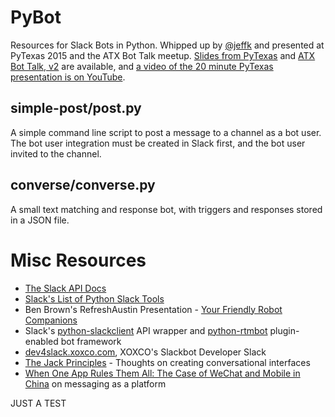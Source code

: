 # PyBot

Resources for Slack Bots in Python. Whipped up by [@jeffk](https://twitter.com/jeffk) and presented at PyTexas 2015 and the ATX Bot Talk meetup. [Slides from PyTexas](http://www.slideshare.net/jeffkramer1/hello-pybot) and [ATX Bot Talk, v2](http://www.slideshare.net/jeffkramer1/atx-bot-talk-hello-pybot) are available, and [a video of the 20 minute PyTexas presentation is on YouTube](https://www.youtube.com/watch?v=7jwwhk5W56A).

## simple-post/post.py

A simple command line script to post a message to a channel as a bot user. The bot user integration must be created in Slack first, and the bot user invited to the channel.

## converse/converse.py

A small text matching and response bot, with triggers and responses stored in a JSON file.

# Misc Resources

* [The Slack API Docs](https://api.slack.com/web)
* [Slack's List of Python Slack Tools](https://api.slack.com/community#python)
* Ben Brown's RefreshAustin Presentation - [Your Friendly Robot Companions](https://vimeo.com/133520585)
* Slack's [python-slackclient](https://github.com/slackhq/python-slackclient) API wrapper and [python-rtmbot](https://github.com/slackhq/python-rtmbot) plugin-enabled bot framework
* [dev4slack.xoxco.com](https://dev4slack.xoxco.com), XOXCO's Slackbot Developer Slack
* [The Jack Principles](http://demos.jellyvisionlab.com/downloads/The_Jack_Principles.pdf) - Thoughts on creating conversational interfaces
* [When One App Rules Them All: The Case of WeChat and Mobile in China](https://a16z.com/2015/08/06/wechat-china-mobile-first/) on messaging as a platform

JUST A TEST
